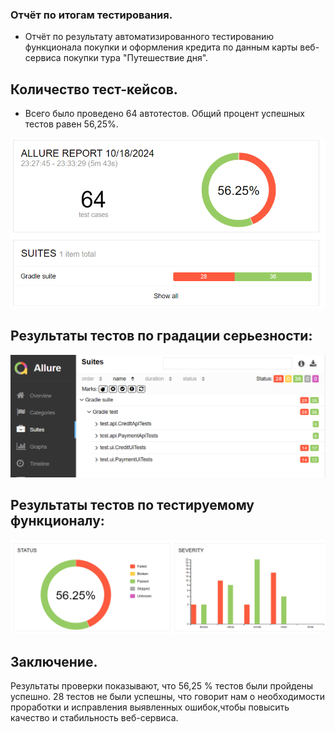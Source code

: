 ### Отчёт по итогам тестирования.

* Отчёт по результату автоматизированного тестированию функционала покупки и оформления кредита по данным карты веб-сервиса покупки тура
"Путешествие дня". 

## Количество тест-кейсов.

* Всего было проведено 64 автотестов. Общий процент успешных тестов равен 56,25%. 

![img_1.png](img_1.png)

## Результаты тестов по градации серьезности:

![img_2.png](img_2.png)

## Результаты тестов по тестируемому функционалу:

![img_3.png](img_3.png)

## Заключение.
Результаты проверки показывают, что 56,25 % тестов были пройдены успешно.
28 тестов не были успешны, что говорит нам о необходимости проработки и исправления выявленных ошибок,чтобы повысить качество и стабильность веб-сервиса.